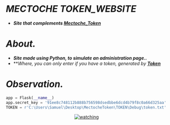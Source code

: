 # _MECTOCHE TOKEN_WEBSITE_
- ***Site that complements [Mectoche_Token](https://github.com/Mectoche/Mectoche_Token)***

# _About._
- ***Site made using Python, to simulate an administration page..***
- ***Where, you can only enter if you have a token, generated by **[Token](https://github.com/Mectoche/Mectoche_Token)***

# _Observation._
``` python
app = Flask(__name__)
app.secret_key = '91ee8c748112b888b756598dsedbbe6dcd4b79f8c0a66d325aa' # your security key (flesk)
TOKEN = r'C:\Users\Samuel\Desktop\MectocheToken\TOKEN\Debug\token.txt' #directory where the keys generated by Mectoche_token will be located within your server.

```
<p align="center">
<a href="https://github.com/Mectoche/MT.TOKEN"><img src="https://i.ibb.co/rfQvbL6/website-token.png" alt="watching" border="0"></a>
</p>
